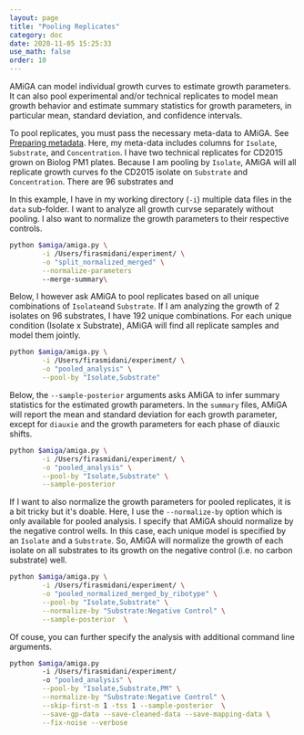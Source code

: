 ```yaml
---
layout: page
title: "Pooling Replicates"
category: doc
date: 2020-11-05 15:25:33
use_math: false
order: 10
---
```

<!-- AMiGA is covered under the GPL-3 license -->

AMiGA can model individual growth curves to estimate growth parameters. It can also pool experimental and/or technical replicates to model mean growth behavior and estimate summary statistics for growth parameters, in particular mean, standard deviation, and confidence intervals.

To pool replicates, you must pass the necessary meta-data to AMiGA. See [Preparing metadata](/amiga/doc/metadata.html). Here, my meta-data includes columns for `Isolate`, `Substrate`, and `Concentration`. I have two technical replicates for CD2015 grown on Biolog PM1 plates. Because I am pooling by `Isolate`, AMiGA will all replicate growth curves fo the CD2015 isolate on `Substrate` and `Concentration`. There are 96 substrates and 

In this example, I have in my working directory (`-i`) multiple data files in the `data` sub-folder. I want to analyze all growth curvse separately without pooling. I also want to normalize the growth parameters to their respective controls. 

```bash
python $amiga/amiga.py \
        -i /Users/firasmidani/experiment/ \
        -o "split_normalized_merged" \
        --normalize-parameters
        --merge-summary\
```               

Below, I however ask AMiGA to pool replicates based on all unique combinations of `Isolate`and `Substrate`. If I am analyzing the growth of 2 isolates on 96 substrates, I have 192 unique combinations. For each unique condition (Isolate x Substrate), AMiGA will find all replicate samples and model them jointly. 

```bash
python $amiga/amiga.py \
        -i /Users/firasmidani/experiment/ \
        -o "pooled_analysis" \
        --pool-by "Isolate,Substrate"
```

Below, the `--sample-posterior` arguments asks AMiGA to infer summary statistics for the estimated growth parameters. In the `summary` files, AMiGA will report the mean and standard deviation for each growth parameter, except for `diauxie` and the growth parameters for each phase of diauxic shifts. 

```bash
python $amiga/amiga.py \
        -i /Users/firasmidani/experiment/ \
        -o "pooled_analysis" \
        --pool-by "Isolate,Substrate" \
        --sample-posterior 
```

If I want to also normalize the growth parameters for pooled replicates, it is a bit tricky but it's doable. Here, I use the `--normalize-by` option which is only available for pooled analysis. I specify that AMiGA should normalize by the negative control wells. In this case, each unique model is specified by an `Isolate` and a `Substrate`. So, AMiGA will normalize the growth of each isolate on all substrates to its growth on the negative control (i.e. no carbon substrate) well. 

```bash
python $amiga/amiga.py \
        -i /Users/firasmidani/experiment/ \
        -o "pooled_normalized_merged_by_ribotype" \
        --pool-by "Isolate,Substrate" \
        --normalize-by "Substrate:Negative Control" \
        --sample-posterior  \
```

Of couse, you can further specify the analysis with additional command line arguments. 

```bash
python $amiga/amiga.py
        -i /Users/firasmidani/experiment/
        -o "pooled_analysis" \
        --pool-by "Isolate,Substrate,PM" \
        --normalize-by "Substrate:Negative Control" \
        --skip-first-n 1 -tss 1 --sample-posterior  \
        --save-gp-data --save-cleaned-data --save-mapping-data \
        --fix-noise --verbose
```
